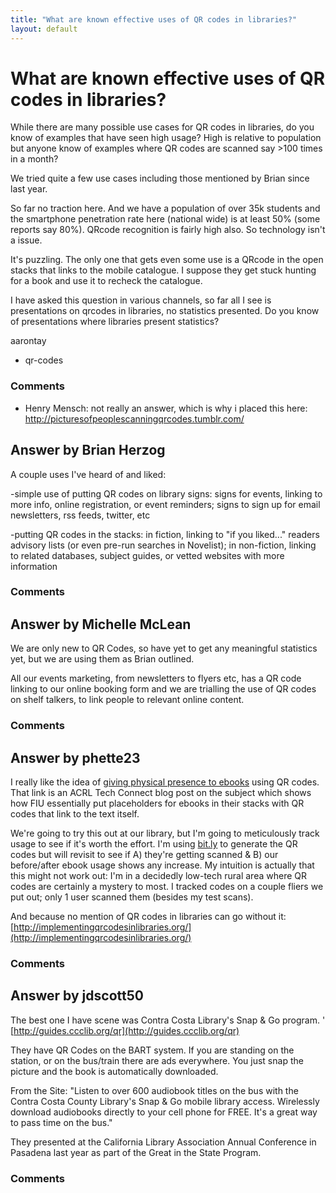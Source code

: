 ```yaml
---
title: "What are known effective uses of QR codes in libraries?"
layout: default
---
```

What are known effective uses of QR codes in libraries?
=====================
While there are many possible use cases for QR codes in libraries, do
you know of examples that have seen high usage? High is relative to
population but anyone know of examples where QR codes are scanned say
\>100 times in a month?

We tried quite a few use cases including those mentioned by Brian since
last year.

So far no traction here. And we have a population of over 35k students
and the smartphone penetration rate here (national wide) is at least 50%
(some reports say 80%). QRcode recognition is fairly high also. So
technology isn't a issue.

It's puzzling. The only one that gets even some use is a QRcode in the
open stacks that links to the mobile catalogue. I suppose they get stuck
hunting for a book and use it to recheck the catalogue.

I have asked this question in various channels, so far all I see is
presentations on qrcodes in libraries, no statistics presented. Do you
know of presentations where libraries present statistics?

aarontay

<ul class="tags"><li class="tag">qr-codes</li></ul>

### Comments ###
* Henry Mensch: not really an answer, which is why i placed this here:
http://picturesofpeoplescanningqrcodes.tumblr.com/


Answer by Brian Herzog
----------------
A couple uses I've heard of and liked:

-simple use of putting QR codes on library signs: signs for events,
linking to more info, online registration, or event reminders; signs to
sign up for email newsletters, rss feeds, twitter, etc

-putting QR codes in the stacks: in fiction, linking to "if you
liked..." readers advisory lists (or even pre-run searches in Novelist);
in non-fiction, linking to related databases, subject guides, or vetted
websites with more information

### Comments ###

Answer by Michelle McLean
----------------
We are only new to QR Codes, so have yet to get any meaningful
statistics yet, but we are using them as Brian outlined.

All our events marketing, from newsletters to flyers etc, has a QR code
linking to our online booking form and we are trialling the use of QR
codes on shelf talkers, to link people to relevant online content.

### Comments ###

Answer by phette23
----------------
I really like the idea of [giving physical presence to
ebooks](http://acrl.ala.org/techconnect/?p=498) using QR codes. That
link is an ACRL Tech Connect blog post on the subject which shows how
FIU essentially put placeholders for ebooks in their stacks with QR
codes that link to the text itself.

We're going to try this out at our library, but I'm going to
meticulously track usage to see if it's worth the effort. I'm using
[bit.ly](https://bit.ly) to generate the QR codes but will revisit to
see if A) they're getting scanned & B) our before/after ebook usage
shows any increase. My intuition is actually that this might not work
out: I'm in a decidedly low-tech rural area where QR codes are certainly
a mystery to most. I tracked codes on a couple fliers we put out; only 1
user scanned them (besides my test scans).

And because no mention of QR codes in libraries can go without it:
[http://implementingqrcodesinlibraries.org/](http://implementingqrcodesinlibraries.org/)

### Comments ###

Answer by jdscott50
----------------
The best one I have scene was Contra Costa Library's Snap & Go program.
' [http://guides.ccclib.org/qr](http://guides.ccclib.org/qr)

They have QR Codes on the BART system. If you are standing on the
station, or on the bus/train there are ads everywhere. You just snap the
picture and the book is automatically downloaded.

From the Site: "Listen to over 600 audiobook titles on the bus with the
Contra Costa County Library's Snap & Go mobile library access.
Wirelessly download audiobooks directly to your cell phone for FREE.
It's a great way to pass time on the bus."

They presented at the California Library Association Annual Conference
in Pasadena last year as part of the Great in the State Program.

### Comments ###


